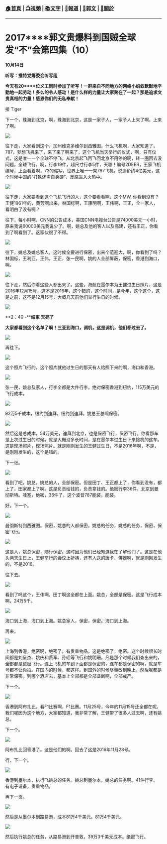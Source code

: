 ###  [:house:首頁](https://github.com/ourhimalayas/home) | [:tv:視頻](https://github.com/ourhimalayas/videos) | [:books:文字](https://github.com/ourhimalayas/txt) | [:newspaper:報道](https://github.com/ourhimalayas/news) | [:eagle:郭文](https://github.com/ourhimalayas/guomedia) | [:pray:關於](https://github.com/ourhimalayas/home/tree/master/about)
---
# **2017****郭文贵爆料到国贼全球发“不”会第四集（10）**

**10****月14****日**











**听写：推特党筹委会听写组**













**今天有20****位义工同时参加了听写！一群来自不同地方的网络小蚂蚁默默地辛勤地一起劳动！多么的令人感动！是什么样的力量让大家聚在了一起？那是追求文贵真相的力量！感恩你们的无私奉献！**



接 Tiger







下一个，珠海到北京，啊，珠海到北京，这是一家子人，一家子人上来了啊，上来了啊。



[![](https://2.bp.blogspot.com/-vXJ5kvUS3z8/WeMF8iLJMMI/AAAAAAAABAM/2B5QX3QTndkqrV6Y5tRlq-vcTzTWLbBpACEwYBhgL/s400/166.PNG)](https://2.bp.blogspot.com/-vXJ5kvUS3z8/WeMF8iLJMMI/AAAAAAAABAM/2B5QX3QTndkqrV6Y5tRlq-vcTzTWLbBpACEwYBhgL/s1600/166.PNG)





往下走，大家看到这个，加州维克多维尔到西雅图，什么飞机啊，大家知道了，787，梦想飞机来了，来了来了啊来了，这个飞机当天举行的仪式，啊，只有仪式，这是唯一一个全球不停飞，从北京起飞再飞回北京不用停的啊，转一圈回去没问题，全球飞行，啊，行李19件，超尺寸行李5件，天哪！编号2DEER，王家飞机编号，上面看着啊，73的缩写，世界上唯一一架787飞机，说造价约4亿美元，这个时候中国的“打铁还需自身硬”，反腐进入火热中。



[![](https://3.bp.blogspot.com/-Om-aVjkZROU/WeMIfV7r0XI/AAAAAAAABAc/qHMszdtKTmcVHhCiOrctweH-HhhD592LgCEwYBhgL/s400/167.PNG)](https://3.bp.blogspot.com/-Om-aVjkZROU/WeMIfV7r0XI/AAAAAAAABAc/qHMszdtKTmcVHhCiOrctweH-HhhD592LgCEwYBhgL/s1600/167.PNG)







往下走，大家要看到这个飞机飞行的人，这个要看看啊，这个MW, 你看到没有？ 王健1961年的，黄芳啊出来，林国标啊，王康明啊，王伟啊，王正，全一家人，看明白了没有啊？

往下，每小时啊，CNN的公告成本，美国CNN电视台公告是74000美元一小时，原来我说60000美元我说少了。啊，姚总及他的客人以及高建，还有王正，你看到了啊看到了。这家伙很了不得。

[![](https://1.bp.blogspot.com/-LuoTR7v8rdU/WeMItD8NOJI/AAAAAAAABAU/krBf9ZcGXio5WnhMt36pzTd62RvX4O60gCEwYBhgL/s400/168.PNG)](https://1.bp.blogspot.com/-LuoTR7v8rdU/WeMItD8NOJI/AAAAAAAABAU/krBf9ZcGXio5WnhMt36pzTd62RvX4O60gCEwYBhgL/s1600/168.PNG)







往下，姚总及姚总客人，这时候全要进行保密，出来个范迎大，啊，你看到了吗？林国标，王利亚，王伟，王正，张一民啊，姚的人全部屏蔽，保密，香港到海口，啊。





[![](https://1.bp.blogspot.com/-11j82ZYWrP0/WeMI9nujMWI/AAAAAAAABAY/c-VmqLXSxVcsqOFGNWhKpn5f-a3wukWOACLcBGAs/s400/169.PNG)](https://1.bp.blogspot.com/-11j82ZYWrP0/WeMI9nujMWI/AAAAAAAABAY/c-VmqLXSxVcsqOFGNWhKpn5f-a3wukWOACLcBGAs/s1600/169.PNG)

往下走，然后你看这些人都出来了。这些，海航在墨尔本为王健过生日照片，这是2016年12月15号，这不是2016年，这个错的，这个时间，是今年，这个这个，这是之前，这不是12月15号，大概几天前他们举行生日的时候。



[![](https://2.bp.blogspot.com/-_9kakpa7BEw/WeMPmiKn2wI/AAAAAAAABBM/Q85pYG5ThtYezdF6THV4BOz48zGXZa0HwCLcBGAs/s400/171.PNG)](https://2.bp.blogspot.com/-_9kakpa7BEw/WeMPmiKn2wI/AAAAAAAABBM/Q85pYG5ThtYezdF6THV4BOz48zGXZa0HwCLcBGAs/s1600/171.PNG)







**2：40 -****结束 天亮了**





**大家都看到这个名单了啊！三亚到海口，调机，这是调机，他们都过去了。**

[![](https://3.bp.blogspot.com/-a67hNCukJ50/WeMQC0GP3MI/AAAAAAAABBQ/9jFP3eqWe4czfLfV8VSCAofKDu9z9VmBgCLcBGAs/s400/174.PNG)](https://3.bp.blogspot.com/-a67hNCukJ50/WeMQC0GP3MI/AAAAAAAABBQ/9jFP3eqWe4czfLfV8VSCAofKDu9z9VmBgCLcBGAs/s1600/174.PNG)





再往下。

[![](https://1.bp.blogspot.com/-WyuYtCiVk9o/WeMQIdryl3I/AAAAAAAABBU/3IPUvQneDisgYMnT1bwGS30A3XAyTK7SgCLcBGAs/s400/172.PNG)](https://1.bp.blogspot.com/-WyuYtCiVk9o/WeMQIdryl3I/AAAAAAAABBU/3IPUvQneDisgYMnT1bwGS30A3XAyTK7SgCLcBGAs/s1600/172.PNG)





这个照片飞行的，这个照片就他过生日的那天有人给照下来的啊，海口和香港。



[![](https://1.bp.blogspot.com/-bU1iSsRVD7M/WeMQRamxpBI/AAAAAAAABBc/0ayjVAcmSFUoI304UbkpJphbpT2cCD_GACLcBGAs/s400/173.PNG)](https://1.bp.blogspot.com/-bU1iSsRVD7M/WeMQRamxpBI/AAAAAAAABBc/0ayjVAcmSFUoI304UbkpJphbpT2cCD_GACLcBGAs/s1600/173.PNG)





张一民，姚总及家人，行李全都是大件行李，绝对保密香港到纽约，115万美元的飞行成本，

[![](https://4.bp.blogspot.com/-rGhVO53QshI/WeMQjAJqPSI/AAAAAAAABBg/Oj1JrQAkFikjHYDY9KhrEaUOOkVO6AixgCLcBGAs/s400/175.PNG)](https://4.bp.blogspot.com/-rGhVO53QshI/WeMQjAJqPSI/AAAAAAAABBg/Oj1JrQAkFikjHYDY9KhrEaUOOkVO6AixgCLcBGAs/s1600/175.PNG)





92万5千成本，纽约到迪拜，纽约到迪拜。姚总王总啊保密。



[![](https://3.bp.blogspot.com/-_J-Ej9ESvN4/WeMQtbV-EYI/AAAAAAAABBk/ghJC_Rru5jY4h9MuRazM0xASfm_VUPtewCLcBGAs/s400/176.PNG)](https://3.bp.blogspot.com/-_J-Ej9ESvN4/WeMQtbV-EYI/AAAAAAAABBk/ghJC_Rru5jY4h9MuRazM0xASfm_VUPtewCLcBGAs/s1600/176.PNG)



然后这是总成本，54万美元，迪拜到北京，也是保密飞行，保密飞行。你看那车是上次过生日的时候，就是大概没多长时间，是在墨尔本过生日下来接机的这车。这是现场照片，现场照片。就是刚刚发生的王健过生日，不是2016年啊，不是，是刚刚发生的，这个是错的。

下一张。

[![](https://1.bp.blogspot.com/-CeIG51pDaQ4/WeMQ4uQ_QqI/AAAAAAAABBs/6g3Lum9LYAoWPC6T3G-ZZgLGW2l2xIpugCLcBGAs/s400/177.PNG)](https://1.bp.blogspot.com/-CeIG51pDaQ4/WeMQ4uQ_QqI/AAAAAAAABBs/6g3Lum9LYAoWPC6T3G-ZZgLGW2l2xIpugCLcBGAs/s1600/177.PNG)



看到了吧，姚总，姚总的人，全部保密。但是田丁、王正都上了，你看到没有，都上了，田家都上了啊。这是负责给钱的，负责拿钱的。绝密行李36件，北京到曼彻斯特。哇塞，绝密，36件了，这个波音787能装，能装。

好，下一个。



[![](https://1.bp.blogspot.com/-EFbTE6q_tRc/WeMREVuFykI/AAAAAAAABBw/WwztJx9k5k4kJf2WjNSTaIK-1rswPriWACLcBGAs/s400/178.PNG)](https://1.bp.blogspot.com/-EFbTE6q_tRc/WeMREVuFykI/AAAAAAAABBw/WwztJx9k5k4kJf2WjNSTaIK-1rswPriWACLcBGAs/s1600/178.PNG)





曼彻斯特到西雅图。保密，姚总的人都保密。姚总的任务，姚总的任务，保密，保密飞行。

[![](https://1.bp.blogspot.com/-JQytqZjRkDA/WeMRQLoPYKI/AAAAAAAABB0/9f2PzSusZNwh3CG6fxE2OEHAAz7uToB6gCLcBGAs/s400/179.PNG)](https://1.bp.blogspot.com/-JQytqZjRkDA/WeMRQLoPYKI/AAAAAAAABB0/9f2PzSusZNwh3CG6fxE2OEHAAz7uToB6gCLcBGAs/s1600/179.PNG)





这是人，姚总保密，随行保密。这时因为他们已经知道我在了解他们了。这是在他头两天生日上，王健举行的会议上祈祷，还有人送的唐卡、佛器啊，就是刚刚发生的，不是2016。

往下去。

[![](https://4.bp.blogspot.com/-SeF9sUTzzIU/WeMRcBTBwXI/AAAAAAAABB8/PxPBelxJEh40UPqVhjK2xwrwJOuAAiVkQCLcBGAs/s400/180.PNG)](https://4.bp.blogspot.com/-SeF9sUTzzIU/WeMRcBTBwXI/AAAAAAAABB8/PxPBelxJEh40UPqVhjK2xwrwJOuAAiVkQCLcBGAs/s1600/180.PNG)



看到了吗这个，王伟啊，田丁啊这全都在上面。姚总，全部是保密。这是飞行成本啊，24万5千。

[![](https://4.bp.blogspot.com/-34dhfLqZLz4/WeMRoSkuxKI/AAAAAAAABCA/0i4DnVmVywgaYkCfsnyNW2LHIgh9XK7yACLcBGAs/s400/181.PNG)](https://4.bp.blogspot.com/-34dhfLqZLz4/WeMRoSkuxKI/AAAAAAAABCA/0i4DnVmVywgaYkCfsnyNW2LHIgh9XK7yACLcBGAs/s1600/181.PNG)



海口到上海，海口到上海。姚总家人，保密，保密。海口到上海。

再来。



[![](https://3.bp.blogspot.com/-eNZTe3u0zms/WeMRzJRWUcI/AAAAAAAABCE/zq2H_GHGTgsUvcgRAteU78pWBKJeGIqgACLcBGAs/s400/182.PNG)](https://3.bp.blogspot.com/-eNZTe3u0zms/WeMRzJRWUcI/AAAAAAAABCE/zq2H_GHGTgsUvcgRAteU78pWBKJeGIqgACLcBGAs/s1600/182.PNG)





上海到香港，绝密啊，绝密了。有贵重物品，这是绝密了，绝密。这个时候很长时间都是刘呈杰、姚庆和贯军、孙瑶等飞行和姚明珊。凡是那个时候我们查出来的，全部都是绝密飞行。连上飞机的车到下面都是保密的，连车都是保密的啊，就是车号都不让你拍。在国内的时候，都这样。到国外的时候尽量改到晚上，然后呢都是非常保密。到哪个酒店去，基本上全部都是全部垄断啊，全部戒严。

下一个。



[![](https://2.bp.blogspot.com/-ResaIRTLuCc/WeMR-5aiJMI/AAAAAAAABCM/x52qmBhUg6o-H04tTc59SljDaOHBkTx-gCLcBGAs/s400/183.PNG)](https://2.bp.blogspot.com/-ResaIRTLuCc/WeMR-5aiJMI/AAAAAAAABCM/x52qmBhUg6o-H04tTc59SljDaOHBkTx-gCLcBGAs/s1600/183.PNG)





香港到阿布扎比，看F1比赛啊，F1比赛。11月25号，今年的11月15号还全都在呢，我们呢因为这个地方，大家都知道，我非常了解，王健带了很多人过去啊，还有姚总。

下一个。

[![](https://3.bp.blogspot.com/-Q5xUGtLIVr8/WeMSLXuf_eI/AAAAAAAABCQ/6HN7tYx4Bx4N2Di7Gb4gd21khWB9Kk0LgCLcBGAs/s400/184.PNG)](https://3.bp.blogspot.com/-Q5xUGtLIVr8/WeMSLXuf_eI/AAAAAAAABCQ/6HN7tYx4Bx4N2Di7Gb4gd21khWB9Kk0LgCLcBGAs/s1600/184.PNG)



阿布扎比回香港了。这是他们的啊。回去了这是2016年11月28号。

行，下一个。

[![](https://4.bp.blogspot.com/-_zbzS2T0pxM/WeMSViSaduI/AAAAAAAABCU/WJYFUKHJArIcAD13z4QK0qEb-L_B5gZwwCLcBGAs/s400/185.PNG)](https://4.bp.blogspot.com/-_zbzS2T0pxM/WeMSViSaduI/AAAAAAAABCU/WJYFUKHJArIcAD13z4QK0qEb-L_B5gZwwCLcBGAs/s1600/185.PNG)





香港到墨尔本，执行飞姚总的任务。姚总到墨尔本，姚总的任务啊。41件行李。有电子设备，贵重物品。

再下一页。

[![](https://4.bp.blogspot.com/-0UiSRgE7fKc/WeMShoupTEI/AAAAAAAABCc/L1PkUBteackjv77VPjBX_rK8M4xN7CV6wCLcBGAs/s400/186.PNG)](https://4.bp.blogspot.com/-0UiSRgE7fKc/WeMShoupTEI/AAAAAAAABCc/L1PkUBteackjv77VPjBX_rK8M4xN7CV6wCLcBGAs/s1600/186.PNG)





然后是从墨尔本到路易港，成本81万4千美元。81万4千美元。

[![](https://3.bp.blogspot.com/-Nqo541ZmR5I/WeMStWEN0PI/AAAAAAAABCg/iUFtLrFS3GMEqfeY11qcm0__-vOEj4a_wCLcBGAs/s400/187.PNG)](https://3.bp.blogspot.com/-Nqo541ZmR5I/WeMStWEN0PI/AAAAAAAABCg/iUFtLrFS3GMEqfeY11qcm0__-vOEj4a_wCLcBGAs/s1600/187.PNG)









然后执行姚总的任务，从路易港到开普敦，39万3千美元成本。绝密飞行。


  
<u></u><sub></sub><sup></sup><strike></strike>